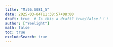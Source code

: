 ```yaml
---
title: "Mit6.S081_5"
date: 2025-03-04T11:38:57+08:00
draft: true  # Is this a draft? true/false！！！
author: ["Yeelight"]
math: false
toc: true
excludeSearch: true
---
```

